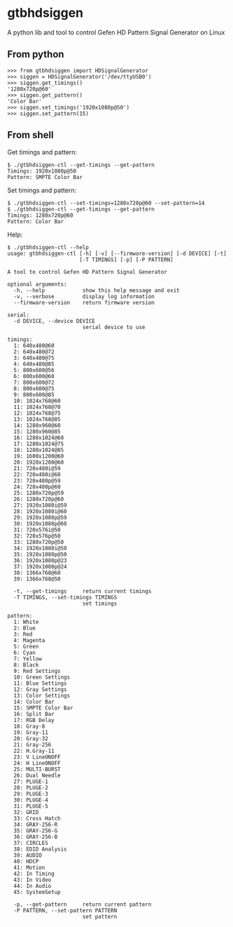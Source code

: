 # gtbhdsiggen
A python lib and tool to control Gefen HD Pattern Signal Generator on Linux

## From python

```
>>> from gtbhdsiggen import HDSignalGenerator
>>> siggen = HDSignalGenerator('/dev/ttyUSB0')
>>> siggen.get_timings()
'1280x720p@60'
>>> siggen.get_pattern()
'Color Bar'
>>> siggen.set_timings('1920x1080p@50')
>>> siggen.set_pattern(15)
```

## From shell

Get timings and pattern:

```
$ ./gtbhdsiggen-ctl --get-timings --get-pattern
Timings: 1920x1080p@50
Pattern: SMPTE Color Bar
```

Set timings and pattern:

```
$ ./gtbhdsiggen-ctl --set-timings=1280x720p@60 --set-pattern=14
$ ./gtbhdsiggen-ctl --get-timings --get-pattern
Timings: 1280x720p@60
Pattern: Color Bar
```

Help:

    $ ./gtbhdsiggen-ctl --help
    usage: gtbhdsiggen-ctl [-h] [-v] [--firmware-version] [-d DEVICE] [-t]
                           [-T TIMINGS] [-p] [-P PATTERN]

    A tool to control Gefen HD Pattern Signal Generator

    optional arguments:
      -h, --help            show this help message and exit
      -v, --verbose         display log information
      --firmware-version    return firmware version

    serial:
      -d DEVICE, --device DEVICE
                            serial device to use

    timings:
      1: 640x480@60
      2: 640x480@72
      3: 640x480@75
      4: 640x480@85
      5: 800x600@56
      6: 800x600@60
      7: 800x600@72
      8: 800x600@75
      9: 800x600@85
      10: 1024x768@60
      11: 1024x768@70
      12: 1024x768@75
      13: 1024x768@85
      14: 1280x960@60
      15: 1280x960@85
      16: 1280x1024@60
      17: 1280x1024@75
      18: 1280x1024@85
      19: 1600x1200@60
      20: 1920x1200@60
      21: 720x480i@59
      22: 720x480i@60
      23: 720x480p@59
      24: 720x480p@60
      25: 1280x720p@59
      26: 1280x720p@60
      27: 1920x1080i@59
      28: 1920x1080i@60
      29: 1920x1080p@59
      30: 1920x1080p@60
      31: 720x576i@50
      32: 720x576p@50
      33: 1280x720p@50
      34: 1920x1080i@50
      35: 1920x1080p@50
      36: 1920x1080p@23
      37: 1920x1080p@24
      38: 1366x768@60
      39: 1366x768@50

      -t, --get-timings     return current timings
      -T TIMINGS, --set-timings TIMINGS
                            set timings

    pattern:
      1: White
      2: Blue
      3: Red
      4: Magenta
      5: Green
      6: Cyan
      7: Yellow
      8: Black
      9: Red Settings
      10: Green Settings
      11: Blue Settings
      12: Gray Settings
      13: Color Settings
      14: Color Bar
      15: SMPTE Color Bar
      16: Split Bar
      17: RGB Delay
      18: Gray-8
      19: Gray-11
      20: Gray-32
      21: Gray-256
      22: H.Gray-11
      23: V LineONOFF
      24: H LineONOFF
      25: MULTI-BURST
      26: Dual Needle
      27: PLUGE-1
      28: PLUGE-2
      29: PLUGE-3
      30: PLUGE-4
      31: PLUGE-5
      32: GRID
      33: Cross Hatch
      34: GRAY-256-R
      35: GRAY-256-G
      36: GRAY-256-B
      37: CIRCLES
      38: EDID Analysis
      39: AUDIO
      40: HDCP
      41: Motion
      42: In Timing
      43: In Video
      44: In Audio
      45: SystemSetup

      -p, --get-pattern     return current pattern
      -P PATTERN, --set-pattern PATTERN
                            set pattern

